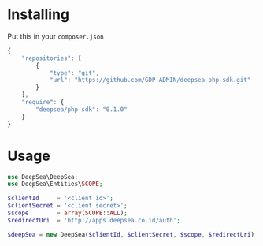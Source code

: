 # Installing

Put this in your `composer.json`

```javascript
{
    "repositories": [
        {
            "type": "git",
            "url": "https://github.com/GDP-ADMIN/deepsea-php-sdk.git"
        }
    ],
    "require": {
        "deepsea/php-sdk": "0.1.0"
    }
}
```

# Usage

```php
use DeepSea\DeepSea;
use DeepSea\Entities\SCOPE;

$clientId     = '<client id>';
$clientSecret = '<client secret>';
$scope        = array(SCOPE::ALL);
$redirectUri  = 'http://apps.deepsea.co.id/auth';

$deepSea = new DeepSea($clientId, $clientSecret, $scope, $redirectUri);
```
